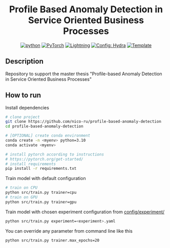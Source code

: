 <div align="center">

# Profile Based Anomaly Detection in Service Oriented Business Processes

[![python](https://img.shields.io/badge/-Python_3.8_%7C_3.9_%7C_3.10-blue?logo=python&logoColor=white)](https://github.com/pre-commit/pre-commit)
<a href="https://pytorch.org/get-started/locally/"><img alt="PyTorch" src="https://img.shields.io/badge/PyTorch-ee4c2c?logo=pytorch&logoColor=white"></a>
<a href="https://pytorchlightning.ai/"><img alt="Lightning" src="https://img.shields.io/badge/-Lightning-792ee5?logo=pytorchlightning&logoColor=white"></a>
<a href="https://hydra.cc/"><img alt="Config: Hydra" src="https://img.shields.io/badge/Config-Hydra-89b8cd"></a>
<a href="https://github.com/ashleve/lightning-hydra-template"><img alt="Template" src="https://img.shields.io/badge/-Lightning--Hydra--Template-017F2F?style=flat&logo=github&labelColor=gray"></a><br>

</div>

## Description

Repository to support the master thesis "Profile-based Anomaly Detection in Service Oriented Business Processes"

## How to run

Install dependencies

```bash
# clone project
git clone https://github.com/nico-ru/profile-based-anomaly-detection
cd profile-based-anomaly-detection

# [OPTIONAL] create conda environment
conda create -n <myenv> python=3.10
conda activate <myenv>

# install pytorch according to instructions
# https://pytorch.org/get-started/
# install requirements
pip install -r requirements.txt
```

Train model with default configuration

```bash
# train on CPU
python src/train.py trainer=cpu
# train on GPU
python src/train.py trainer=gpu
```

Train model with chosen experiment configuration from [config/experiment/](config/experiment/)

```bash
python src/train.py experiment=<experiment>.yaml
```

You can override any parameter from command line like this

```bash
python src/train.py trainer.max_epochs=20 
```
